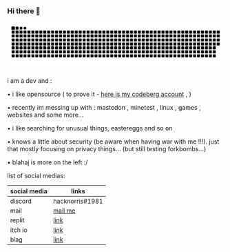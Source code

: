 ### Hi there 👋

![](https://github.com/hacknorris-aka-penguin/hacknorris-aka-penguin/blob/output/github-contribution-grid-snake.svg)

i am a dev and :

• i like opensource ( to prove it - [here is my codeberg account](https://codeberg.org/hacknorris) , )

• recently im messing up with : mastodon , minetest , linux , games , websites and some more...

• i like searching for unusual things, eastereggs and so on

• knows a little about security (be aware when having war with me !!!). just that mostly focusing on privacy things... (but still testing forkbombs...)

• blahaj is more on the left :/

list of social medias:


|social media | links |
|--|--|
| discord | hacknorris#1981 |
| mail | <a href="mailto:hacknorris@tutanota.com"> mail me </a> |
| replit | <a rel="me" href="https://replit.com/@hacknorris/">link</a> |
| itch io | <a rel="me" href="https://hacknorris.itch.io/">link</a> |
| blag | <a rel="me" href="https://hacknorris.neocities.org/">link</a> |

